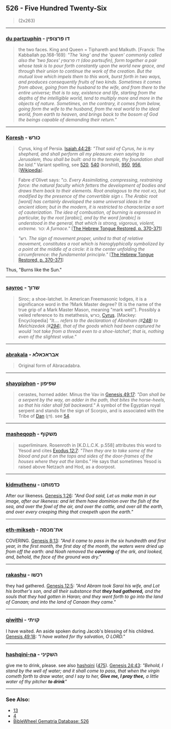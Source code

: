 ## 526 - Five Hundred Twenty-Six
> (2x263)

---

### [du partzuphin](/keys/DV.PRTzVPIN) - דו פרצופין
> the two faces. King and Queen = Tiphareth and Malkuth. [Franck: The Kabballah pp.168-169]: *"The 'king' and the 'queen' commonly called also the 'two faces' דו פרצופין (doo partsufin), form together a pair whose task is to pour forth constantly upon the world new grace, and through their union to continue the work of the creation. But the mutual love which impels them to this work, burst forth in two ways, and produces consequently fruits of two kinds. Sometimes it comes from above, going from the husband to the wife, and from there to the entire universe; that is to say, existence and life, starting from the depths of the intelligible world, tend to multiply more and more in the objects of nature. Sometimes, on the contrary, it comes from below, going form the wife to the husband, from the real world to the ideal world, from earth to heaven, and brings back to the bosom of God the beings capable of demanding their return."*

---

### [Koresh](/keys/KVRSh) - כורש
> Cyrus, king of Persia. [Isaiah 44:28](http://biblehub.com/isaiah/44-28.htm): *"That said of Cyrus, he is my shepherd, and shall perform all my pleasure: even saying to Jerusalem, thou shall be built: and to the temple, thy foundation shall be laid."* Variant spelling, see [520](520), [540](540) (korshid), [950](950), [956](956), [[Wikipedia](https://en.wikipedia.org/wiki/Cyrus_the_Great)].

> Fabre d'Olivet says: *"כו. Every Assimilating, compressing, restraining force: the natural faculty which fetters the development of bodies and draws them back to their elements. Root analagous to the root כא, but modified by the presence of the convertible sign ו. The Arabic root [word] has certainly developed the same universal ideas in the ancient idiom; but in the modern, it is restricted to characterize a sort of cauterization. The idea of combustion, of burning is expressed in particular, by the root [arabic], and by the word [arabic] is understood in the general, that which is strong, vigorous, violent, extreme. כור: A furnace."* [[The Hebrew Tongue Restored, p. 370-371](https://archive.org/stream/hebraictongueres00fabriala#page/370)]

> *"רש. The sign of movement proper, united to that of relative movement, constitutes a root which is hieroglyphically symbolized by a point at the middle of a circle: it is the center unfolding the circumference: the fundamental principle."* [[The Hebrew Tongue Restored, p. 370-371](https://archive.org/stream/hebraictongueres00fabriala#page/454)]

Thus, "Burns like the Sun."

---

### [sayroc](/keys/ShRVK) - שרוך
> Siroc; a shoe-latchet. In American Freemasonic lodges, it is a significance word in the ?Mark Master degree? (It is the name of the true grip of a Mark Master Mason, meaning "mark well"). Possibly a veiled reference to its metathesis, כורש, [Cyrus](/keys/KVRSh). [Mackey: Encyclopedia] *"It.... refers to the declaration of Abraham (#[248](248)) to Melchizedek (#[294](294)), that of the goods which had been captured he would 'not take from a thread even to a shoe-latchet', that is, nothing even of the slightest value."*

---

### [abrakala](/keys/ABRAKALA) - אבראכאלא
> Original form of Abracadabra.

---

### [shaypiphon](/keys/ShPIPVN) - שפיפון
> cerastes, horned adder. Minus the Vav in [Genesis 49:17](http://biblehub.com/genesis/49-17.htm): *"Dan shall be a serpent by the way, an adder in the path, that bites the horse-heels, so that his rider shall fall backward."* A symbol of the Egyptian royal serpent and stands for the sign of Scorpio, and is associated with the Tribe of [Dan](/keys/DN) (דן). see [54](54).

---

### [masheqoph](/keys/MShQVP) - משקוף
> superliminare. Rosenroth in [K.D.L.C.K. p.558] attributes this word to Yesod and cites [Exodus 12:7](http://biblehub.com/exodus/12-7.htm): *"Then they are to take some of the blood and put it on the tops and sides of the door-frames of the houses where they eat the lambs."* He says that sometimes Yesod is raised above Netzach and Hod, as a doorpost.

---

### [kidmuthenu](/keys/KDMVThNV) - כדמותנו
After our likeness. [Genesis 1:26](https://biblehub.com/genesis/1-26.htm): *"And God said, Let us make man in our image, after our likeness: and let them have dominion over the fish of the sea, and over the fowl of the air, and over the cattle, and over all the earth, and over every creeping thing that creepeth upon the earth."*

---

### [eth-mikseh](/keys/ATh-MKSH) - את־מכסה
COVERING. [Genesis 8:13](https://biblehub.com/genesis/8-13.htm): *"And it came to pass in the six hundredth and first year, in the first month, the first day of the month, the waters were dried up from off the earth: and Noah removed the **covering** of the ark, and looked, and, behold, the face of the ground was dry."*

---

### [rakashu](/keys/RKShV) - רכשו
they had gathered. [Genesis 12:5](https://biblehub.com/genesis/12-5.htm): *"And Abram took Sarai his wife, and Lot his brother's son, and all their substance that **they had gathered,** and the souls that they had gotten in Haran; and they went forth to go into the land of Canaan; and into the land of Canaan they came."*

---

### [qiwithi](/keys/QVIThI) - קויתי
I have waited. An aside spoken during Jacob's blessing of his childred. [Genesis 49:18](https://biblehub.com/genesis/49-18.htm): *"I have waited for thy salvation, O LORD."*

---

### [hashqini-na](/keys/HShQINI-NA) - השקיני
give me to drink, please. see also [hashqini](/keys/HShQINI) ([475](475)). [Genesis 24:43](https://biblehub.com/genesis/24-43.htm): *"Behold, I stand by the well of water; and it shall come to pass, that when the virgin cometh forth to draw water, and I say to her, **Give me, I pray thee,** a little water of thy pitcher **to drink**"*

---

### See Also:

- [13](13)
- [4](4)
- [BibleWheel Gematria Database: 526](https://www.biblewheel.com//GR/GR_Database.php?SearchBy_Gematria=526)
